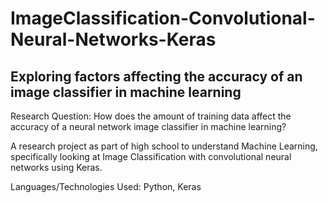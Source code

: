 # ImageClassification-Convolutional-Neural-Networks-Keras

## Exploring factors affecting the accuracy of an image classifier in machine learning

Research Question: How does the amount of training data affect the accuracy of a neural network image classifier in machine learning?

A research project as part of high school to understand Machine Learning, specifically looking at Image Classification with convolutional neural networks using Keras.

Languages/Technologies Used: Python, Keras
